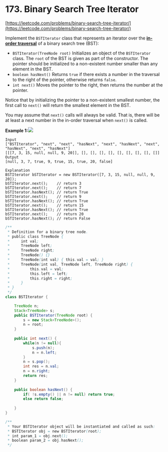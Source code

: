 # 173. Binary Search Tree Iterator

[https://leetcode.com/problems/binary-search-tree-iterator/](https://leetcode.com/problems/binary-search-tree-iterator/)  
  
Implement the `BSTIterator` class that represents an iterator over the [**in-order traversal**](https://en.wikipedia.org/wiki/Tree_traversal#In-order_%28LNR%29) of a binary search tree \(BST\):

* `BSTIterator(TreeNode root)` Initializes an object of the `BSTIterator` class. The `root` of the BST is given as part of the constructor. The pointer should be initialized to a non-existent number smaller than any element in the BST.
* `boolean hasNext()` Returns `true` if there exists a number in the traversal to the right of the pointer, otherwise returns `false`.
* `int next()` Moves the pointer to the right, then returns the number at the pointer.

Notice that by initializing the pointer to a non-existent smallest number, the first call to `next()` will return the smallest element in the BST.

You may assume that `next()` calls will always be valid. That is, there will be at least a next number in the in-order traversal when `next()` is called.





**Example 1:**![](https://assets.leetcode.com/uploads/2018/12/25/bst-tree.png)

```text
Input
["BSTIterator", "next", "next", "hasNext", "next", "hasNext", "next", "hasNext", "next", "hasNext"]
[[[7, 3, 15, null, null, 9, 20]], [], [], [], [], [], [], [], [], []]
Output
[null, 3, 7, true, 9, true, 15, true, 20, false]

Explanation
BSTIterator bSTIterator = new BSTIterator([7, 3, 15, null, null, 9, 20]);
bSTIterator.next();    // return 3
bSTIterator.next();    // return 7
bSTIterator.hasNext(); // return True
bSTIterator.next();    // return 9
bSTIterator.hasNext(); // return True
bSTIterator.next();    // return 15
bSTIterator.hasNext(); // return True
bSTIterator.next();    // return 20
bSTIterator.hasNext(); // return False
```

```java
/**
 * Definition for a binary tree node.
 * public class TreeNode {
 *     int val;
 *     TreeNode left;
 *     TreeNode right;
 *     TreeNode() {}
 *     TreeNode(int val) { this.val = val; }
 *     TreeNode(int val, TreeNode left, TreeNode right) {
 *         this.val = val;
 *         this.left = left;
 *         this.right = right;
 *     }
 * }
 */
class BSTIterator {

    TreeNode n;
    Stack<TreeNode> s;
    public BSTIterator(TreeNode root) {
        s = new Stack<TreeNode>();
        n = root;
    }
    
    public int next() {
        while(n != null){
            s.push(n);
            n = n.left;
        }
        n = s.pop();
        int res = n.val;
        n = n.right;
        return res;
    }
    
    public boolean hasNext() {
        if( !s.empty() || n != null) return true;
        else return false;
        
    }
}

/**
 * Your BSTIterator object will be instantiated and called as such:
 * BSTIterator obj = new BSTIterator(root);
 * int param_1 = obj.next();
 * boolean param_2 = obj.hasNext();
 */
```

